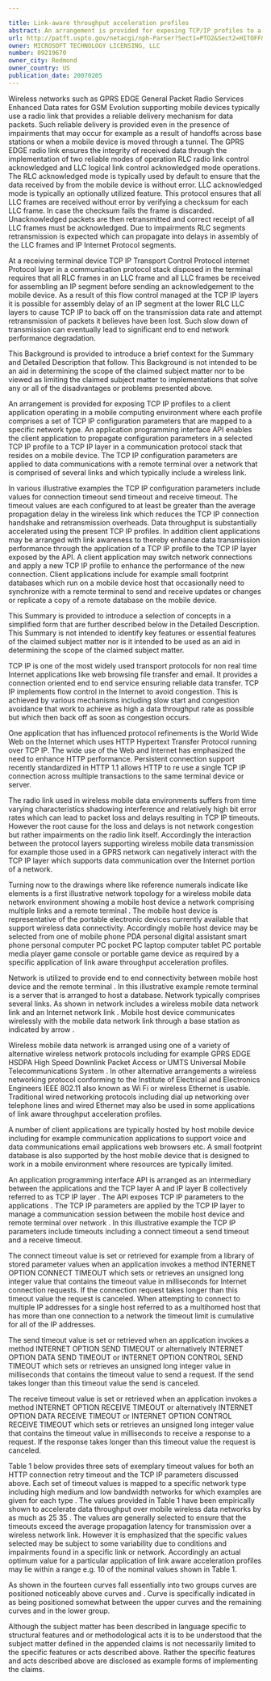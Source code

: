 ```yaml
---

title: Link-aware throughput acceleration profiles
abstract: An arrangement is provided for exposing TCP/IP profiles to a client application operating in a mobile computing environment where each profile comprises a set of TCP/IP configuration parameters that are mapped to a specific network type. An application programming interface (“API”) enables the client application to propagate configuration parameters in a selected TCP/IP profile to a TCP/IP layer in a communication protocol stack that resides on a mobile device. The TCP/IP configuration parameters are applied to data communications with a remote terminal over a network that is comprised of several links and which typically includes a wireless link.
url: http://patft.uspto.gov/netacgi/nph-Parser?Sect1=PTO2&Sect2=HITOFF&p=1&u=%2Fnetahtml%2FPTO%2Fsearch-adv.htm&r=1&f=G&l=50&d=PALL&S1=09219670&OS=09219670&RS=09219670
owner: MICROSOFT TECHNOLOGY LICENSING, LLC
number: 09219670
owner_city: Redmond
owner_country: US
publication_date: 20070205
---
```

Wireless networks such as GPRS EDGE General Packet Radio Services Enhanced Data rates for GSM Evolution supporting mobile devices typically use a radio link that provides a reliable delivery mechanism for data packets. Such reliable delivery is provided even in the presence of impairments that may occur for example as a result of handoffs across base stations or when a mobile device is moved through a tunnel. The GPRS EDGE radio link ensures the integrity of received data through the implementation of two reliable modes of operation RLC radio link control acknowledged and LLC logical link control acknowledged mode operations. The RLC acknowledged mode is typically used by default to ensure that the data received by from the mobile device is without error. LLC acknowledged mode is typically an optionally utilized feature. This protocol ensures that all LLC frames are received without error by verifying a checksum for each LLC frame. In case the checksum fails the frame is discarded. Unacknowledged packets are then retransmitted and correct receipt of all LLC frames must be acknowledged. Due to impairments RLC segments retransmission is expected which can propagate into delays in assembly of the LLC frames and IP Internet Protocol segments.

At a receiving terminal device TCP IP Transport Control Protocol internet Protocol layer in a communication protocol stack disposed in the terminal requires that all RLC frames in an LLC frame and all LLC frames be received for assembling an IP segment before sending an acknowledgement to the mobile device. As a result of this flow control managed at the TCP IP layers it is possible for assembly delay of an IP segment at the lower RLC LLC layers to cause TCP IP to back off on the transmission data rate and attempt retransmission of packets it believes have been lost. Such slow down of transmission can eventually lead to significant end to end network performance degradation.

This Background is provided to introduce a brief context for the Summary and Detailed Description that follow. This Background is not intended to be an aid in determining the scope of the claimed subject matter nor to be viewed as limiting the claimed subject matter to implementations that solve any or all of the disadvantages or problems presented above.

An arrangement is provided for exposing TCP IP profiles to a client application operating in a mobile computing environment where each profile comprises a set of TCP IP configuration parameters that are mapped to a specific network type. An application programming interface API enables the client application to propagate configuration parameters in a selected TCP IP profile to a TCP IP layer in a communication protocol stack that resides on a mobile device. The TCP IP configuration parameters are applied to data communications with a remote terminal over a network that is comprised of several links and which typically include a wireless link.

In various illustrative examples the TCP IP configuration parameters include values for connection timeout send timeout and receive timeout. The timeout values are each configured to at least be greater than the average propagation delay in the wireless link which reduces the TCP IP connection handshake and retransmission overheads. Data throughput is substantially accelerated using the present TCP IP profiles. In addition client applications may be arranged with link awareness to thereby enhance data transmission performance through the application of a TCP IP profile to the TCP IP layer exposed by the API. A client application may switch network connections and apply a new TCP IP profile to enhance the performance of the new connection. Client applications include for example small footprint databases which run on a mobile device host that occasionally need to synchronize with a remote terminal to send and receive updates or changes or replicate a copy of a remote database on the mobile device.

This Summary is provided to introduce a selection of concepts in a simplified form that are further described below in the Detailed Description. This Summary is not intended to identify key features or essential features of the claimed subject matter nor is it intended to be used as an aid in determining the scope of the claimed subject matter.

TCP IP is one of the most widely used transport protocols for non real time Internet applications like web browsing file transfer and email. It provides a connection oriented end to end service ensuring reliable data transfer. TCP IP implements flow control in the Internet to avoid congestion. This is achieved by various mechanisms including slow start and congestion avoidance that work to achieve as high a data throughput rate as possible but which then back off as soon as congestion occurs.

One application that has influenced protocol refinements is the World Wide Web on the Internet which uses HTTP Hypertext Transfer Protocol running over TCP IP. The wide use of the Web and Internet has emphasized the need to enhance HTTP performance. Persistent connection support recently standardized in HTTP 1.1 allows HTTP to re use a single TCP IP connection across multiple transactions to the same terminal device or server.

The radio link used in wireless mobile data environments suffers from time varying characteristics shadowing interference and relatively high bit error rates which can lead to packet loss and delays resulting in TCP IP timeouts. However the root cause for the loss and delays is not network congestion but rather impairments on the radio link itself. Accordingly the interaction between the protocol layers supporting wireless mobile data transmission for example those used in a GPRS network can negatively interact with the TCP IP layer which supports data communication over the Internet portion of a network.

Turning now to the drawings where like reference numerals indicate like elements is a first illustrative network topology for a wireless mobile data network environment showing a mobile host device a network comprising multiple links and a remote terminal . The mobile host device is representative of the portable electronic devices currently available that support wireless data connectivity. Accordingly mobile host device may be selected from one of mobile phone PDA personal digital assistant smart phone personal computer PC pocket PC laptop computer tablet PC portable media player game console or portable game device as required by a specific application of link aware throughput acceleration profiles.

Network is utilized to provide end to end connectivity between mobile host device and the remote terminal . In this illustrative example remote terminal is a server that is arranged to host a database. Network typically comprises several links. As shown in network includes a wireless mobile data network link and an Internet network link . Mobile host device communicates wirelessly with the mobile data network link through a base station as indicated by arrow .

Wireless mobile data network is arranged using one of a variety of alternative wireless network protocols including for example GPRS EDGE HSDPA High Speed Downlink Packet Access or UMTS Universal Mobile Telecommunications System . In other alternative arrangements a wireless networking protocol conforming to the Institute of Electrical and Electronics Engineers IEEE 802.11 also known as Wi Fi or wireless Ethernet is usable. Traditional wired networking protocols including dial up networking over telephone lines and wired Ethernet may also be used in some applications of link aware throughput acceleration profiles.

A number of client applications are typically hosted by host mobile device including for example communication applications to support voice and data communications email applications web browsers etc. A small footprint database is also supported by the host mobile device that is designed to work in a mobile environment where resources are typically limited.

An application programming interface API is arranged as an intermediary between the applications and the TCP layer A and IP layer B collectively referred to as TCP IP layer . The API exposes TCP IP parameters to the applications . The TCP IP parameters are applied by the TCP IP layer to manage a communication session between the mobile host device and remote terminal over network . In this illustrative example the TCP IP parameters include timeouts including a connect timeout a send timeout and a receive timeout.

The connect timeout value is set or retrieved for example from a library of stored parameter values when an application invokes a method INTERNET OPTION CONNECT TIMEOUT which sets or retrieves an unsigned long integer value that contains the timeout value in milliseconds for Internet connection requests. If the connection request takes longer than this timeout value the request is canceled. When attempting to connect to multiple IP addresses for a single host referred to as a multihomed host that has more than one connection to a network the timeout limit is cumulative for all of the IP addresses.

The send timeout value is set or retrieved when an application invokes a method INTERNET OPTION SEND TIMEOUT or alternatively INTERNET OPTION DATA SEND TIMEOUT or INTERNET OPTION CONTROL SEND TIMEOUT which sets or retrieves an unsigned long integer value in milliseconds that contains the timeout value to send a request. If the send takes longer than this timeout value the send is canceled.

The receive timeout value is set or retrieved when an application invokes a method INTERNET OPTION RECEIVE TIMEOUT or alternatively INTERNET OPTION DATA RECEIVE TIMEOUT or INTERNET OPTION CONTROL RECEIVE TIMEOUT which sets or retrieves an unsigned long integer value that contains the timeout value in milliseconds to receive a response to a request. If the response takes longer than this timeout value the request is canceled.

Table 1 below provides three sets of exemplary timeout values for both an HTTP connection retry timeout and the TCP IP parameters discussed above. Each set of timeout values is mapped to a specific network type including high medium and low bandwidth networks for which examples are given for each type . The values provided in Table 1 have been empirically shown to accelerate data throughput over mobile wireless data networks by as much as 25 35 . The values are generally selected to ensure that the timeouts exceed the average propagation latency for transmission over a wireless network link. However it is emphasized that the specific values selected may be subject to some variability due to conditions and impairments found in a specific link or network. Accordingly an actual optimum value for a particular application of link aware acceleration profiles may lie within a range e.g. 10 of the nominal values shown in Table 1.

As shown in the fourteen curves fall essentially into two groups curves are positioned noticeably above curves and . Curve is specifically indicated in as being positioned somewhat between the upper curves and the remaining curves and in the lower group.

Although the subject matter has been described in language specific to structural features and or methodological acts it is to be understood that the subject matter defined in the appended claims is not necessarily limited to the specific features or acts described above. Rather the specific features and acts described above are disclosed as example forms of implementing the claims.

